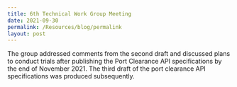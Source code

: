 ```yaml
---
title: 6th Technical Work Group Meeting
date: 2021-09-30
permalink: /Resources/blog/permalink
layout: post
---
```

The group addressed comments from the second draft and discussed plans to conduct trials after publishing the Port Clearance API specifications by the end of November 2021. The third draft of the port clearance API specifications was produced subsequently.